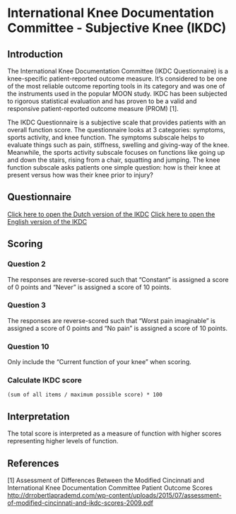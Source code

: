 # International Knee Documentation Committee - Subjective Knee (IKDC)

## Introduction

The International Knee Documentation Committee (IKDC Questionnaire) is a knee-specific patient-reported outcome measure. It’s considered to be one of the most reliable outcome reporting tools in its category and was one of the instruments used in the popular MOON study. IKDC has been subjected to rigorous statistical evaluation and has proven to be a valid and responsive patient-reported outcome measure (PROM) [1].

The IKDC Questionnaire is a subjective scale that provides patients with an overall function score. The questionnaire looks at 3 categories: symptoms, sports activity, and knee function. The symptoms subscale helps to evaluate things such as pain, stiffness, swelling and giving-way of the knee. Meanwhile, the sports activity subscale focuses on functions like going up and down the stairs, rising from a chair, squatting and jumping. The knee function subscale asks patients one simple question: how is their knee at present versus how was their knee prior to injury?

## Questionnaire

[Click here to open the Dutch version of the IKDC](https://drive.google.com/file/d/1SUqMor9pCqQnA-qlzSHPKqxua9F5TOgc/view?usp=sharing)
[Click here to open the English version of the IKDC](https://drive.google.com/file/d/1tl5kbdeZLU3vzP0kxvo8IW1p_GxMSyHs/view?usp=sharing)

## Scoring

### Question 2

The responses are reverse-scored such that “Constant” is assigned a score of 0 points and “Never” is assigned a score of 10 points.

### Question 3

The responses are reverse-scored such that “Worst pain imaginable” is assigned a score of 0 points and “No pain” is assigned a score of 10 points.

### Question 10

Only include the “Current function of your knee” when scoring.

### Calculate IKDC score

`(sum of all items / maximum possible score) * 100`

## Interpretation

The total score is interpreted as a measure of function with higher scores representing higher levels of function.

## References

[1] Assessment of Differences Between the Modified Cincinnati and International Knee Documentation Committee Patient Outcome Scores http://drrobertlaprademd.com/wp-content/uploads/2015/07/assessment-of-modified-cincinnati-and-ikdc-scores-2009.pdf